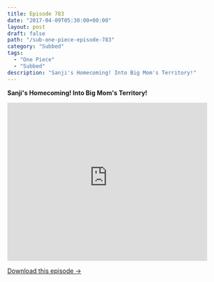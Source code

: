```yaml
---
title: Episode 783
date: "2017-04-09T05:30:00+00:00"
layout: post
draft: false
path: "/sub-one-piece-episode-783"
category: "Subbed"
tags:
  - "One Piece"
  - "Subbed"
description: "Sanji's Homecoming! Into Big Mom's Territory!"
---
```


**Sanji's Homecoming! Into Big Mom's Territory!**

<iframe width="640" height="360" src="https://www.rapidvideo.com/e/G6FRPGWVVV" frameborder="0" marginwidth=0 marginheight=0 scrolling=no allowfullscreen style="max-width:90%;"></iframe>

<a href="http://ouo.io/qs/eCodkFEQ?s=https://www.rapidvideo.com/d/G6FRPGWVVV" class="styled_a">Download this episode →</a>

